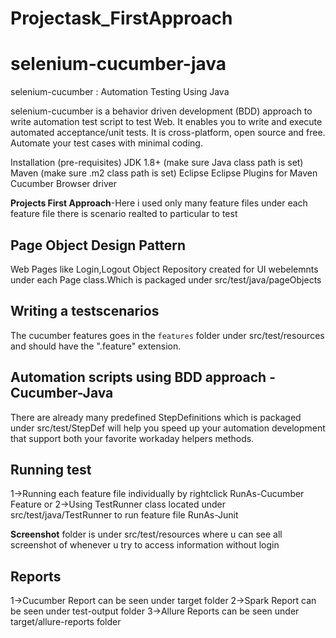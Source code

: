# Projectask_FirstApproach

selenium-cucumber-java
=================

selenium-cucumber : Automation Testing Using Java

selenium-cucumber is a behavior driven development (BDD) approach to write automation test script to test Web.
It enables you to write and execute automated acceptance/unit tests.
It is cross-platform, open source and free.
Automate your test cases with minimal coding.

Installation (pre-requisites)
JDK 1.8+ (make sure Java class path is set)
Maven (make sure .m2 class path is set)
Eclipse
Eclipse Plugins for
Maven
Cucumber
Browser driver

**Projects First Approach**-Here i used only many feature files under each feature file there is scenario realted to particular to test  
 
 
 Page Object Design Pattern
 --------------
  Web Pages like Login,Logout Object Repository created for UI webelemnts under each Page class.Which is packaged under src/test/java/pageObjects
 
Writing a testscenarios
--------------

The cucumber features goes in the `features` folder under src/test/resources and should have the ".feature" extension.


Automation scripts using BDD approach - Cucumber-Java
-----------------
There are already many predefined StepDefinitions which is packaged under src/test/StepDef will help you speed up your automation development that support both your favorite workaday helpers methods.

Running test
--------------
1->Running each feature file individually by rightclick RunAs-Cucumber Feature
or
2->Using TestRunner class located under src/test/java/TestRunner to run feature file RunAs-Junit

**Screenshot** folder is under src/test/resources where u can see all screenshot of whenever u try to access information without login

Reports
--------------

1->Cucumber Report can be seen under target folder
2->Spark Report can be seen under test-output folder
3->Allure Reports can be seen under target/allure-reports folder
